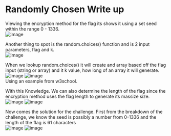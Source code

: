# Randomly Chosen Write up

Viewing the encryption method for the flag its shows it using a set seed within the range 0 - 1336.<br/>
![image](https://github.com/ShadowBringer007/CTF_Repository/assets/47370367/e76be65c-6574-4231-b7c1-15bcebc105d8)
<br/>

Another thing to spot is the random.choices() function and is 2 input parameters, flag and k. <br/>
![image](https://github.com/ShadowBringer007/CTF_Repository/assets/47370367/70fa11bb-cda6-4e50-a8f0-18227defa93d)
<br/>

When we lookup random.choices() it will create and array based off the flag input (string or array) and it k value, how long of an array it will generate. <br/>
![image](https://github.com/ShadowBringer007/CTF_Repository/assets/47370367/4a060767-5dc1-4e45-9ec5-b6982428fca9)
![image](https://github.com/ShadowBringer007/CTF_Repository/assets/47370367/76633b95-4b35-48ee-a9a7-115e995d6645)
<br/>
Using an example from w3school.<br/>

With this Knowledge. We can also determine the length of the flag since the encryption method uses the flag length to generate its massize size.<br/>
![image](https://github.com/ShadowBringer007/CTF_Repository/assets/47370367/84fa329c-6281-42d5-8f61-3d60b40dff47)
![image](https://github.com/ShadowBringer007/CTF_Repository/assets/47370367/0cacf30c-8d0f-42fd-8090-73914bbb13fc)
<br/>

Now comes the solution for the challenge. First from the breakdown of the challenge, we know the seed is possibly a number from 0-1336 and the length of the flag is 61 characters<br/>
![image](https://github.com/ShadowBringer007/CTF_Repository/assets/47370367/dcdc50e7-f8ba-415f-b741-e1def20a8b18)
![image](https://github.com/ShadowBringer007/CTF_Repository/assets/47370367/877dbc5c-25a3-4530-85f8-63a59c757775)
